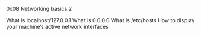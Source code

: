 0x08 Networking basics 2

What is localhost/127.0.0.1
What is 0.0.0.0
What is /etc/hosts
How to display your machine’s active network interfaces
